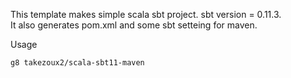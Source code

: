 This template makes simple scala sbt project.
sbt version = 0.11.3.<br />
It also generates pom.xml and some sbt setteing for maven.


Usage

    g8 takezoux2/scala-sbt11-maven